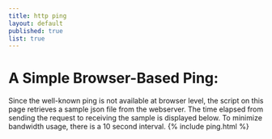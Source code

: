 ```yaml
---
title: http ping
layout: default
published: true
list: true
---
```

# A Simple Browser-Based Ping:
Since the well-known ping is not available at browser level, the script on this page retrieves a sample json file from the webserver. The time elapsed from sending the request to receiving the sample is displayed below. To minimize bandwidth usage, there is a 10 second interval.
{% include ping.html %}
